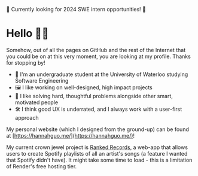 🎯 Currently looking for 2024 SWE intern opportunities! 🎯

# Hello 🙋🏻

Somehow, out of all the pages on GitHub and the rest of the Internet that you could be on at this very moment, you are looking at my profile. Thanks for stopping by!

- 🏫 I'm an undergraduate student at the University of Waterloo studying Software Engineering 
- 🖼️ I like working on well-designed, high impact projects
- 🧩 I like solving hard, thoughtful problems alongside other smart, motivated people
- 🛠️ I think good UX is underrated, and I always work with a user-first approach

My personal website (which I designed from the ground-up) can be found at [https://hannahguo.me/](https://hannahguo.me/)!

My current crown jewel project is [Ranked Records](https://ranked-records.onrender.com/), a web-app that allows users to create Spotify playlists of all an artist's songs (a feature I wanted that Spotify didn't have). It might take some time to load - this is a limitation of Render's free hosting tier.
